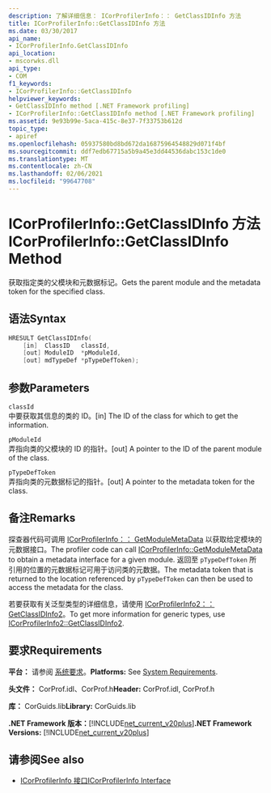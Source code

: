 ```yaml
---
description: 了解详细信息： ICorProfilerInfo：： GetClassIDInfo 方法
title: ICorProfilerInfo::GetClassIDInfo 方法
ms.date: 03/30/2017
api_name:
- ICorProfilerInfo.GetClassIDInfo
api_location:
- mscorwks.dll
api_type:
- COM
f1_keywords:
- ICorProfilerInfo::GetClassIDInfo
helpviewer_keywords:
- GetClassIDInfo method [.NET Framework profiling]
- ICorProfilerInfo::GetClassIDInfo method [.NET Framework profiling]
ms.assetid: 9e93b99e-5aca-415c-8e37-7f33753b612d
topic_type:
- apiref
ms.openlocfilehash: 05937580bd8bd672da16875964548829d071f4bf
ms.sourcegitcommit: ddf7edb67715a5b9a45e3dd44536dabc153c1de0
ms.translationtype: MT
ms.contentlocale: zh-CN
ms.lasthandoff: 02/06/2021
ms.locfileid: "99647708"
---
```

# <a name="icorprofilerinfogetclassidinfo-method"></a><span data-ttu-id="85afa-103">ICorProfilerInfo::GetClassIDInfo 方法</span><span class="sxs-lookup"><span data-stu-id="85afa-103">ICorProfilerInfo::GetClassIDInfo Method</span></span>

<span data-ttu-id="85afa-104">获取指定类的父模块和元数据标记。</span><span class="sxs-lookup"><span data-stu-id="85afa-104">Gets the parent module and the metadata token for the specified class.</span></span>  
  
## <a name="syntax"></a><span data-ttu-id="85afa-105">语法</span><span class="sxs-lookup"><span data-stu-id="85afa-105">Syntax</span></span>  
  
```cpp  
HRESULT GetClassIDInfo(  
    [in]  ClassID   classId,  
    [out] ModuleID  *pModuleId,  
    [out] mdTypeDef *pTypeDefToken);  
```  
  
## <a name="parameters"></a><span data-ttu-id="85afa-106">参数</span><span class="sxs-lookup"><span data-stu-id="85afa-106">Parameters</span></span>  

 `classId`  
 <span data-ttu-id="85afa-107">中要获取其信息的类的 ID。</span><span class="sxs-lookup"><span data-stu-id="85afa-107">[in] The ID of the class for which to get the information.</span></span>  
  
 `pModuleId`  
 <span data-ttu-id="85afa-108">弄指向类的父模块的 ID 的指针。</span><span class="sxs-lookup"><span data-stu-id="85afa-108">[out] A pointer to the ID of the parent module of the class.</span></span>  
  
 `pTypeDefToken`  
 <span data-ttu-id="85afa-109">弄指向类的元数据标记的指针。</span><span class="sxs-lookup"><span data-stu-id="85afa-109">[out] A pointer to the metadata token for the class.</span></span>  
  
## <a name="remarks"></a><span data-ttu-id="85afa-110">备注</span><span class="sxs-lookup"><span data-stu-id="85afa-110">Remarks</span></span>  

 <span data-ttu-id="85afa-111">探查器代码可调用 [ICorProfilerInfo：： GetModuleMetaData](icorprofilerinfo-getmodulemetadata-method.md) 以获取给定模块的元数据接口。</span><span class="sxs-lookup"><span data-stu-id="85afa-111">The profiler code can call [ICorProfilerInfo::GetModuleMetaData](icorprofilerinfo-getmodulemetadata-method.md) to obtain a metadata interface for a given module.</span></span> <span data-ttu-id="85afa-112">返回至 `pTypeDefToken` 所引用的位置的元数据标记可用于访问类的元数据。</span><span class="sxs-lookup"><span data-stu-id="85afa-112">The metadata token that is returned to the location referenced by `pTypeDefToken` can then be used to access the metadata for the class.</span></span>  
  
 <span data-ttu-id="85afa-113">若要获取有关泛型类型的详细信息，请使用 [ICorProfilerInfo2：： GetClassIDInfo2](icorprofilerinfo2-getclassidinfo2-method.md)。</span><span class="sxs-lookup"><span data-stu-id="85afa-113">To get more information for generic types, use [ICorProfilerInfo2::GetClassIDInfo2](icorprofilerinfo2-getclassidinfo2-method.md).</span></span>  
  
## <a name="requirements"></a><span data-ttu-id="85afa-114">要求</span><span class="sxs-lookup"><span data-stu-id="85afa-114">Requirements</span></span>  

 <span data-ttu-id="85afa-115">**平台：** 请参阅 [系统要求](../../get-started/system-requirements.md)。</span><span class="sxs-lookup"><span data-stu-id="85afa-115">**Platforms:** See [System Requirements](../../get-started/system-requirements.md).</span></span>  
  
 <span data-ttu-id="85afa-116">**头文件：** CorProf.idl、CorProf.h</span><span class="sxs-lookup"><span data-stu-id="85afa-116">**Header:** CorProf.idl, CorProf.h</span></span>  
  
 <span data-ttu-id="85afa-117">**库：** CorGuids.lib</span><span class="sxs-lookup"><span data-stu-id="85afa-117">**Library:** CorGuids.lib</span></span>  
  
 <span data-ttu-id="85afa-118">**.NET Framework 版本：**[!INCLUDE[net_current_v20plus](../../../../includes/net-current-v20plus-md.md)]</span><span class="sxs-lookup"><span data-stu-id="85afa-118">**.NET Framework Versions:** [!INCLUDE[net_current_v20plus](../../../../includes/net-current-v20plus-md.md)]</span></span>  
  
## <a name="see-also"></a><span data-ttu-id="85afa-119">请参阅</span><span class="sxs-lookup"><span data-stu-id="85afa-119">See also</span></span>

- [<span data-ttu-id="85afa-120">ICorProfilerInfo 接口</span><span class="sxs-lookup"><span data-stu-id="85afa-120">ICorProfilerInfo Interface</span></span>](icorprofilerinfo-interface.md)
